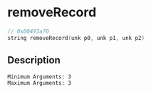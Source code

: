 # removeRecord
```c
// 0x00493a70
string removeRecord(unk p0, unk p1, unk p2)
```
## Description
```
Minimum Arguments: 3
Maximum Arguments: 3
```
